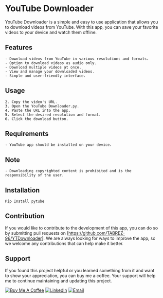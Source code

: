 
# YouTube Downloader

YouTube Downloader is a simple and easy to use application that allows you to download videos from YouTube. With this app, you can save your favorite videos to your device and watch them offline. 

## Features
```
- Download videos from YouTube in various resolutions and formats.
- Option to download videos as audio only.
- Download multiple videos at once.
- View and manage your downloaded videos.
- Simple and user-friendly interface.
```

## Usage

```1. Search for a video on YouTube.
2. Copy the video's URL.
3. Open the YouTube Downloader.py.
4. Paste the URL into the app.
5. Select the desired resolution and format.
6. Click the download button.
```

## Requirements

```- Internet connection.
- YouTube app should be installed on your device.
```

## Note

```- This app is not affiliated with or endorsed by YouTube.
- Downloading copyrighted content is prohibited and is the responsibility of the user.
```

## Installation
 ```Pip Install pytube ```



## Contribution
If you would like to contribute to the development of this app, you can do so by submitting pull requests on [https://github.com/TABREZ-96/YTDownloader]. We are always looking for ways to improve the app, so we welcome any contributions that can help make it better.

## Support 

If you found this project helpful or you learned something from it and want to show your appreciation, you can buy me a coffee. Your support will help me to continue maintaining and updating this project.

[![Buy Me A Coffee](https://www.buymeacoffee.com/assets/img/custom_images/orange_img.png)](https://www.buymeacoffee.com/TABREZx96)
[![LinkedIn](https://img.shields.io/badge/LinkedIn-0077B5?style=for-the-badge&logo=linkedin&logoColor=white)](https://www.linkedin.com/in/tabrez-sayed-b661641b8/)
[![Email](https://img.shields.io/badge/Gmail-D14836?style=for-the-badge&logo=gmail&logoColor=white)](mailto:tabrez78546@gmail.com)

